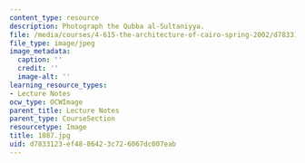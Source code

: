```yaml
---
content_type: resource
description: Photograph the Qubba al-Sultaniyya.
file: /media/courses/4-615-the-architecture-of-cairo-spring-2002/d7833123ef4886423c726067dc007eab_1087.jpg
file_type: image/jpeg
image_metadata:
  caption: ''
  credit: ''
  image-alt: ''
learning_resource_types:
- Lecture Notes
ocw_type: OCWImage
parent_title: Lecture Notes
parent_type: CourseSection
resourcetype: Image
title: 1087.jpg
uid: d7833123-ef48-8642-3c72-6067dc007eab
---
```

